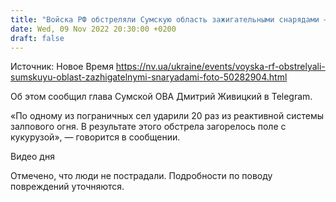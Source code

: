 ```yaml
---
title: "Войска РФ обстреляли Сумскую область зажигательными снарядами — фото"
date: Wed, 09 Nov 2022 20:30:00 +0200
draft: false
---
```

Источник: Новое Время https://nv.ua/ukraine/events/voyska-rf-obstrelyali-sumskuyu-oblast-zazhigatelnymi-snaryadami-foto-50282904.html


Об этом сообщил глава Сумской ОВА Дмитрий Живицкий в Telegram.

«По одному из пограничных сел ударили 20 раз из реактивной системы залпового огня. В результате этого обстрела загорелось поле с кукурузой», — говорится в сообщении.

 Видео дня   

Отмечено, что люди не пострадали. Подробности по поводу повреждений уточняются.
